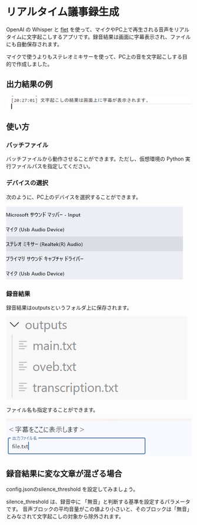 # リアルタイム議事録生成

OpenAI の Whisper と [flet](https://flet.dev/) を使って、マイクやPC上で再生される音声をリアルタイムに文字起こしするアプリです。録音結果は画面に字幕表示され、ファイルにも自動保存されます。

マイクで使うよりもステレオミキサーを使って、PC上の音を文字起こしする目的で作成しました。

## 出力結果の例

![example](image/example.png)

## 使い方

### バッチファイル

バッチファイルから動作させることができます。ただし、仮想環境の Python 実行ファイルパスを指定してください。

### デバイスの選択

次のように、PC上のデバイスを選択することができます。

![device](image/device.png)

### 録音結果

録音結果はoutputsというフォルダ上に保存されます。

![text](image/txt.png)


ファイル名も指定することができます。

![text](image/file.png)


## 録音結果に変な文章が混ざる場合
config.jsonのsilence_threshold を設定してみましょう。

silence_threshold は、録音中に 「無音」と判断する基準を設定するパラメータです。
音声ブロックの平均音量がこの値より小さいと、そのブロックは「無音」とみなされて文字起こしの対象から除外されます。